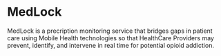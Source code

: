# MedLock

MedLock is a precription monitoring service that bridges gaps in patient care using Mobile Health technologies so that HealthCare Providers may prevent, identify, and intervene in real time for potential opioid addiction. 
